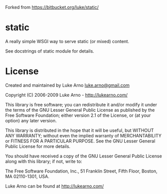 Forked from https://bitbucket.org/luke/static/

static
======

A really simple WSGI way to serve static (or mixed) content.

See docstrings of static module for details.

License
=======

Created and maintained by Luke Arno <luke.arno@gmail.com>

Copyright (C) 2006-2009 Luke Arno - http://lukearno.com/

This library is free software; you can redistribute it and/or
modify it under the terms of the GNU Lesser General Public
License as published by the Free Software Foundation; either
version 2.1 of the License, or (at your option) any later version.

This library is distributed in the hope that it will be useful,
but WITHOUT ANY WARRANTY; without even the implied warranty of
MERCHANTABILITY or FITNESS FOR A PARTICULAR PURPOSE.  See the GNU
Lesser General Public License for more details.

You should have received a copy of the GNU Lesser General Public
License along with this library; if not, write to:

The Free Software Foundation, Inc., 
51 Franklin Street, Fifth Floor, 
Boston, MA  02110-1301, USA.

Luke Arno can be found at http://lukearno.com/